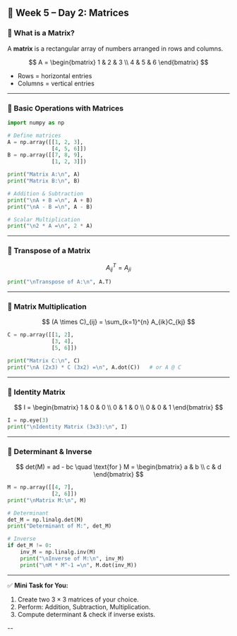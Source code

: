 
## 📘 Week 5 – Day 2: Matrices

### 📝 What is a Matrix?

A **matrix** is a rectangular array of numbers arranged in rows and columns.

$$
A = \begin{bmatrix}  
1 & 2 & 3 \\  
4 & 5 & 6  
\end{bmatrix}
$$

* Rows = horizontal entries
* Columns = vertical entries

---

### 🔹 Basic Operations with Matrices

```python
import numpy as np

# Define matrices
A = np.array([[1, 2, 3],
              [4, 5, 6]])
B = np.array([[7, 8, 9],
              [1, 2, 3]])

print("Matrix A:\n", A)
print("Matrix B:\n", B)

# Addition & Subtraction
print("\nA + B =\n", A + B)
print("\nA - B =\n", A - B)

# Scalar Multiplication
print("\n2 * A =\n", 2 * A)
```

---

### 🔹 Transpose of a Matrix

$$
A^T_{ij} = A_{ji}
$$

```python
print("\nTranspose of A:\n", A.T)
```

---

### 🔹 Matrix Multiplication

$$
(A \times C)_{ij} = \sum_{k=1}^{n} A_{ik}C_{kj}
$$

```python
C = np.array([[1, 2],
              [3, 4],
              [5, 6]])

print("Matrix C:\n", C)
print("\nA (2x3) * C (3x2) =\n", A.dot(C))   # or A @ C
```

---

### 🔹 Identity Matrix

$$
I = \begin{bmatrix}  
1 & 0 & 0 \\  
0 & 1 & 0 \\  
0 & 0 & 1  
\end{bmatrix}
$$

```python
I = np.eye(3)
print("\nIdentity Matrix (3x3):\n", I)
```

---

### 🔹 Determinant & Inverse

$$
det(M) = ad - bc \quad \text{for }  
M = \begin{bmatrix} a & b \\ c & d \end{bmatrix}
$$

```python
M = np.array([[4, 7],
              [2, 6]])
print("\nMatrix M:\n", M)

# Determinant
det_M = np.linalg.det(M)
print("Determinant of M:", det_M)

# Inverse
if det_M != 0:
    inv_M = np.linalg.inv(M)
    print("\nInverse of M:\n", inv_M)
    print("\nM * M^-1 =\n", M.dot(inv_M))
```

---

✅ **Mini Task for You:**

1. Create two $3 \times 3$ matrices of your choice.
2. Perform: Addition, Subtraction, Multiplication.
3. Compute determinant & check if inverse exists.

--